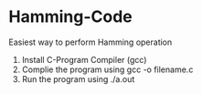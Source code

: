 # Hamming-Code
Easiest way to perform Hamming operation


1. Install C-Program Compiler (gcc)
2. Complie the program using gcc -o filename.c
3. Run the program using ./a.out
